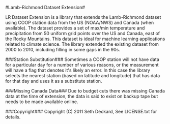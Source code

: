 #Lamb-Richmond Dataset Extension# 

LR Dataset Extension is a library that extends the Lamb-Richmond dataset using COOP station data from the US (NOAA/NWS) and Canada (when available).  The dataset provides a set of max/min temperature and precipitation from 50 uniform grid points over the US and Canada, east of the Rocky Mountains. This dataset is ideal for machine learning applications related to climate science.  The library extended the existing dataset from 2000 to 2010, including filling in some gaps in the 90s.

###Station Substitution###
Sometimes a COOP station will not have data for a particular day for a number of various reasons, or the measurement will have a flag that denotes it's likely an error.  In this case the library selects the nearest station (based on latitude and longitude) that has data for that day and uses it as a substitute station.

###Missing Canada Data###
Due to budget cuts there was missing Canada data at the time of extension, the data is said to exist on backup tape but needs to be made available online.

###Copyright###
Copyright (C) 2011  Seth Deckard, See LICENSE.txt for details.